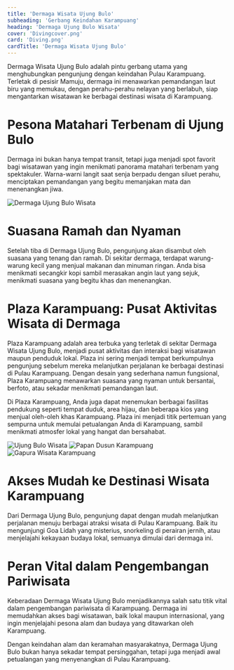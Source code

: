 ```yaml
---
title: 'Dermaga Wisata Ujung Bulo'
subheading: 'Gerbang Keindahan Karampuang'
heading: 'Dermaga Ujung Bulo Wisata'
cover: 'Divingcover.png'
card: 'Diving.png'
cardTitle: 'Dermaga Wisata Ujung Bulo'
---
```


Dermaga Wisata Ujung Bulo adalah pintu gerbang utama yang menghubungkan pengunjung dengan keindahan Pulau Karampuang. Terletak di pesisir Mamuju, dermaga ini menawarkan pemandangan laut biru yang memukau, dengan perahu-perahu nelayan yang berlabuh, siap mengantarkan wisatawan ke berbagai destinasi wisata di Karampuang.

# Pesona Matahari Terbenam di Ujung Bulo
Dermaga ini bukan hanya tempat transit, tetapi juga menjadi spot favorit bagi wisatawan yang ingin menikmati panorama matahari terbenam yang spektakuler. Warna-warni langit saat senja berpadu dengan siluet perahu, menciptakan pemandangan yang begitu memanjakan mata dan menenangkan jiwa.

![Dermaga Ujung Bulo Wisata](/wisata/DermagaUjungBuloWisata.jpg)

# Suasana Ramah dan Nyaman
Setelah tiba di Dermaga Ujung Bulo, pengunjung akan disambut oleh suasana yang tenang dan ramah. Di sekitar dermaga, terdapat warung-warung kecil yang menjual makanan dan minuman ringan. Anda bisa menikmati secangkir kopi sambil merasakan angin laut yang sejuk, menikmati suasana yang begitu khas dan menenangkan.

# Plaza Karampuang: Pusat Aktivitas Wisata di Dermaga

Plaza Karampuang adalah area terbuka yang terletak di sekitar Dermaga Wisata Ujung Bulo, menjadi pusat aktivitas dan interaksi bagi wisatawan maupun penduduk lokal. Plaza ini sering menjadi tempat berkumpulnya pengunjung sebelum mereka melanjutkan perjalanan ke berbagai destinasi di Pulau Karampuang. Dengan desain yang sederhana namun fungsional, Plaza Karampuang menawarkan suasana yang nyaman untuk bersantai, berfoto, atau sekadar menikmati pemandangan laut.

Di Plaza Karampuang, Anda juga dapat menemukan berbagai fasilitas pendukung seperti tempat duduk, area hijau, dan beberapa kios yang menjual oleh-oleh khas Karampuang. Plaza ini menjadi titik pertemuan yang sempurna untuk memulai petualangan Anda di Karampuang, sambil menikmati atmosfer lokal yang hangat dan bersahabat.

![Ujung Bulo Wisata](/wisata-1.jpg)
![Papan Dusun Karampuang](/wisata-4.jpg)
![Gapura Wisata Karampuang](/wisata-2.jpg)

# Akses Mudah ke Destinasi Wisata Karampuang
Dari Dermaga Ujung Bulo, pengunjung dapat dengan mudah melanjutkan perjalanan menuju berbagai atraksi wisata di Pulau Karampuang. Baik itu mengunjungi Goa Lidah yang misterius, snorkeling di perairan jernih, atau menjelajahi kekayaan budaya lokal, semuanya dimulai dari dermaga ini.

# Peran Vital dalam Pengembangan Pariwisata
Keberadaan Dermaga Wisata Ujung Bulo menjadikannya salah satu titik vital dalam pengembangan pariwisata di Karampuang. Dermaga ini memudahkan akses bagi wisatawan, baik lokal maupun internasional, yang ingin menjelajahi pesona alam dan budaya yang ditawarkan oleh Karampuang.

Dengan keindahan alam dan keramahan masyarakatnya, Dermaga Ujung Bulo bukan hanya sekadar tempat persinggahan, tetapi juga menjadi awal petualangan yang menyenangkan di Pulau Karampuang.